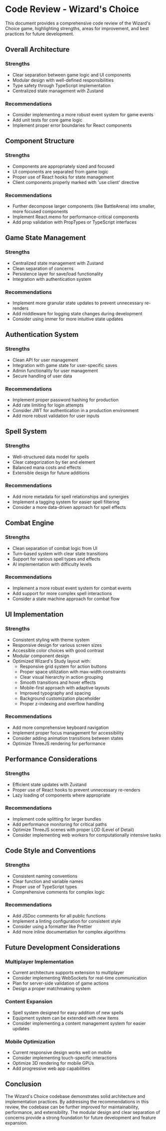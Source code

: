 # Code Review - Wizard's Choice

This document provides a comprehensive code review of the Wizard's Choice game, highlighting strengths, areas for improvement, and best practices for future development.

## Overall Architecture

### Strengths
- Clear separation between game logic and UI components
- Modular design with well-defined responsibilities
- Type safety through TypeScript implementation
- Centralized state management with Zustand

### Recommendations
- Consider implementing a more robust event system for game events
- Add unit tests for core game logic
- Implement proper error boundaries for React components

## Component Structure

### Strengths
- Components are appropriately sized and focused
- UI components are separated from game logic
- Proper use of React hooks for state management
- Client components properly marked with 'use client' directive

### Recommendations
- Further decompose larger components (like BattleArena) into smaller, more focused components
- Implement React.memo for performance-critical components
- Add prop validation with PropTypes or TypeScript interfaces

## Game State Management

### Strengths
- Centralized state management with Zustand
- Clean separation of concerns
- Persistence layer for save/load functionality
- Integration with authentication system

### Recommendations
- Implement more granular state updates to prevent unnecessary re-renders
- Add middleware for logging state changes during development
- Consider using immer for more intuitive state updates

## Authentication System

### Strengths
- Clean API for user management
- Integration with game state for user-specific saves
- Admin functionality for user management
- Secure handling of user data

### Recommendations
- Implement proper password hashing for production
- Add rate limiting for login attempts
- Consider JWT for authentication in a production environment
- Add more robust validation for user inputs

## Spell System

### Strengths
- Well-structured data model for spells
- Clear categorization by tier and element
- Balanced mana costs and effects
- Extensible design for future additions

### Recommendations
- Add more metadata for spell relationships and synergies
- Implement a tagging system for easier spell filtering
- Consider a more data-driven approach for spell effects

## Combat Engine

### Strengths
- Clean separation of combat logic from UI
- Turn-based system with clear state transitions
- Support for various spell types and effects
- AI implementation with difficulty levels

### Recommendations
- Implement a more robust event system for combat events
- Add support for more complex spell interactions
- Consider a state machine approach for combat flow

## UI Implementation

### Strengths
- Consistent styling with theme system
- Responsive design for various screen sizes
- Accessible color choices with good contrast
- Modular component design
- Optimized Wizard's Study layout with:
  - Responsive grid system for action buttons
  - Proper space utilization with max-width constraints
  - Clear visual hierarchy in action grouping
  - Smooth transitions and hover effects
  - Mobile-first approach with adaptive layouts
  - Improved typography and spacing
  - Background customization placeholder
  - Proper z-indexing and overflow handling

### Recommendations
- Add more comprehensive keyboard navigation
- Implement proper focus management for accessibility
- Consider adding animation transitions between states
- Optimize ThreeJS rendering for performance

## Performance Considerations

### Strengths
- Efficient state updates with Zustand
- Proper use of React hooks to prevent unnecessary re-renders
- Lazy loading of components where appropriate

### Recommendations
- Implement code splitting for larger bundles
- Add performance monitoring for critical paths
- Optimize ThreeJS scenes with proper LOD (Level of Detail)
- Consider implementing web workers for computationally intensive tasks

## Code Style and Conventions

### Strengths
- Consistent naming conventions
- Clear function and variable names
- Proper use of TypeScript types
- Comprehensive comments for complex logic

### Recommendations
- Add JSDoc comments for all public functions
- Implement a linting configuration for consistent style
- Consider using a formatter like Prettier
- Add more inline documentation for complex algorithms

## Future Development Considerations

### Multiplayer Implementation
- Current architecture supports extension to multiplayer
- Consider implementing WebSockets for real-time communication
- Plan for server-side validation of game actions
- Design a proper matchmaking system

### Content Expansion
- Spell system designed for easy addition of new spells
- Equipment system can be extended with new items
- Consider implementing a content management system for easier updates

### Mobile Optimization
- Current responsive design works well on mobile
- Consider implementing touch-specific interactions
- Optimize 3D rendering for mobile GPUs
- Add progressive web app capabilities

## Conclusion

The Wizard's Choice codebase demonstrates solid architecture and implementation practices. By addressing the recommendations in this review, the codebase can be further improved for maintainability, performance, and extensibility. The modular design and clear separation of concerns provide a strong foundation for future development and feature expansion.
